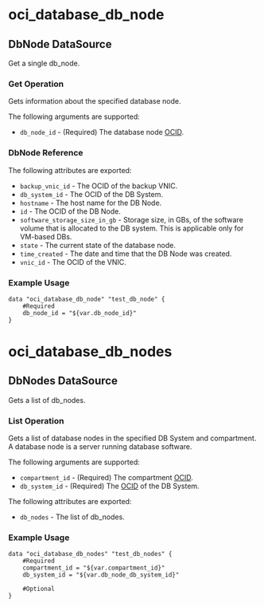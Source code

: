 # oci_database_db_node

## DbNode DataSource

Get a single db_node.

### Get Operation
Gets information about the specified database node.

The following arguments are supported:

* `db_node_id` - (Required) The database node [OCID](https://docs.us-phoenix-1.oraclecloud.com/Content/General/Concepts/identifiers.htm).

### DbNode Reference

The following attributes are exported:

* `backup_vnic_id` - The OCID of the backup VNIC.
* `db_system_id` - The OCID of the DB System.
* `hostname` - The host name for the DB Node.
* `id` - The OCID of the DB Node.
* `software_storage_size_in_gb` - Storage size, in GBs, of the software volume that is allocated to the DB system. This is applicable only for VM-based DBs. 
* `state` - The current state of the database node.
* `time_created` - The date and time that the DB Node was created.
* `vnic_id` - The OCID of the VNIC.

### Example Usage

```
data "oci_database_db_node" "test_db_node" {
	#Required
	db_node_id = "${var.db_node_id}"
}
```

# oci_database_db_nodes

## DbNodes DataSource

Gets a list of db_nodes.

### List Operation
Gets a list of database nodes in the specified DB System and compartment. A database node is a server running database software.

The following arguments are supported:

* `compartment_id` - (Required) The compartment [OCID](https://docs.us-phoenix-1.oraclecloud.com/Content/General/Concepts/identifiers.htm).
* `db_system_id` - (Required) The [OCID](https://docs.us-phoenix-1.oraclecloud.com/Content/General/Concepts/identifiers.htm) of the DB System.


The following attributes are exported:

* `db_nodes` - The list of db_nodes.

### Example Usage

```
data "oci_database_db_nodes" "test_db_nodes" {
	#Required
	compartment_id = "${var.compartment_id}"
	db_system_id = "${var.db_node_db_system_id}"

	#Optional
}
```